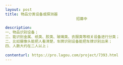 ```yaml
---                
layout: post       
title: 物品分类设备或探测器
                                招募中
           
description: 
一、物品识别设备；
二、能识别金属、纸类、胶类、玻璃类、衣服类等相关设备进行分类；
二、比如摄像头能把人看清楚，车牌识别设备能把车牌识别出来；
四、人数大约在二人以上；
     
contenturl: https://pro.lagou.com/project/7393.html      
---                 
```

